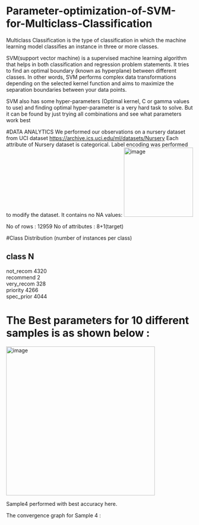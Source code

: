 # Parameter-optimization-of-SVM-for-Multiclass-Classification

Multiclass Classification is the type of classification in which the machine learning model classifies an instance in three or more classes.

SVM(support vector machine) is a supervised machine learning algorithm that helps in both classification and regression problem statements. It tries to find an optimal boundary (known as hyperplane) between different classes. In other words, SVM performs complex data transformations depending on the selected kernel function and aims to maximize the separation boundaries between your data points.

SVM also has some hyper-parameters (Optimal kernel, C or gamma values to use) and finding optimal hyper-parameter is a very hard task to solve. But it can be found by just trying all combinations and see what parameters work best

#DATA ANALYTICS
We performed our observations on a nursery dataset from UCI dataset https://archive.ics.uci.edu/ml/datasets/Nursery 
Each attribute of Nursery dataset is categorical.
Label encoding was performed to modify the dataset.
It contains no NA values:
<img width="186" alt="image" src="https://user-images.githubusercontent.com/65918628/232877658-05e9c531-1c56-4f21-96c3-5997460aa252.png">

No of rows : 12959
No of attributes : 8+1(target)

#Class Distribution (number of instances per class)

   class         N         
   --------------------
   not_recom    4320   
   recommend       2   
   very_recom    328   
   priority     4266   
   spec_prior   4044   

# The Best parameters for 10 different samples is as shown below :

<img width="400" alt="image" src="https://user-images.githubusercontent.com/65918628/232796514-2beed153-3587-4f67-8c23-e52d88f478b7.png">


Sample4 performed with best accuracy here.

The convergence graph for Sample 4 :


